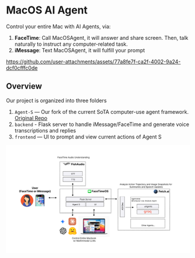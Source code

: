 # MacOS AI Agent

Control your entire Mac with AI Agents, via:

1. **FaceTime**: Call MacOSAgent, it will answer and share screen. Then, talk naturally to instruct any computer-related task.
2. **iMessage**: Text MacOSAgent, it will fulfill your prompt

https://github.com/user-attachments/assets/77a8fe7f-ca2f-4002-9a24-dcf0cfffc0de

## Overview

Our project is organized into three folders

1. `Agent-S` — Our fork of the current SoTA computer-use agent framework. [Original Repo](https://github.com/simular-ai/Agent-S)
2. `backend` - Flask server to handle iMessage/FaceTime and generate voice transcriptions and replies
3. `frontend` — UI to prompt and view current actions of Agent S

![FaceTimeOS System Diagram](docs/diagram.png)
